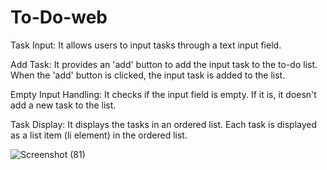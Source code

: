 # To-Do-web

Task Input: It allows users to input tasks through a text input field.

Add Task: It provides an 'add' button to add the input task to the to-do list. When the 'add' button is clicked, the input task is added to the list.

Empty Input Handling: It checks if the input field is empty. If it is, it doesn't add a new task to the list.

Task Display: It displays the tasks in an ordered list. Each task is displayed as a list item (li element) in the ordered list.


![Screenshot (81)](https://github.com/TahmidMuntaser/To-Do-web/assets/115565668/b36bbb5a-54a1-46c6-b7be-041b7ab9ec0a)
